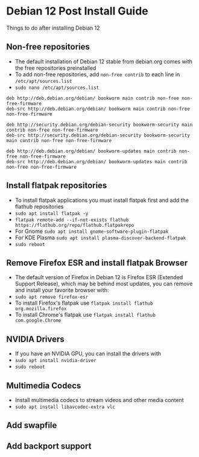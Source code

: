 # Debian 12 Post Install Guide

Things to do after installing Debian 12

## Non-free repositories

* The default installation of Debian 12 stable from debian.org comes with the free repositories preinstalled
* To add non-free repositories, add `non-free contrib` to each line in `/etc/apt/sources.list`
* `sudo nano /etc/apt/sources.list`
```
deb http://deb.debian.org/debian/ bookworm main contrib non-free non-free-firmware
deb-src http://deb.debian.org/debian/ bookworm main contrib non-free non-free-firmware

deb http://security.debian.org/debian-security bookworm-security main contrib non-free non-free-firmware
deb-src http://security.debian.org/debian-security bookworm-security main contrib non-free non-free-firmware

deb http://deb.debian.org/debian/ bookworm-updates main contrib non-free non-free-firmware
deb-src http://deb.debian.org/debian/ bookworm-updates main contrib non-free non-free-firmware
```

## Install flatpak repositories

* To install flatpak applications you must install flatpak first and add the flathub repositories
* `sudo apt install flatpak -y`
* `flatpak remote-add --if-not-exists flathub https://flathub.org/repo/flathub.flatpakrepo`
* For Gnome `sudo apt install gnome-software-plugin-flatpak`
* For KDE Plasma `sudo apt install plasma-discover-backend-flatpak`
* `sudo reboot`

## Remove Firefox ESR and install flatpak Browser

* The default version of Firefox in Debian 12 is Firefox ESR (Extended Support Release), which may be behind most updates, you can remove and install your favorite browser with:
* `sudo apt remove firefox-esr`
* To install Firefox's flatpak use `flatpak install flathub org.mozilla.firefox`
* To install Chrome's flatpak use `flatpak install flathub com.google.Chrome`

## NVIDIA Drivers

* If you have an NVIDIA GPU, you can install the drivers with
* `sudo apt install nvidia-driver`
* `sudo reboot`

## Multimedia Codecs

* Install multimedia codecs to stream videos and other media content
* `sudo apt install libavcodec-extra vlc`

## Add swapfile

## Add backport support

